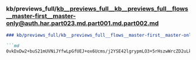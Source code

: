 ### kb/previews_full/kb__previews_full__kb__previews_full__flows__master-first__master-only@auth.har.part023.md.part001.md.part002.md

```md
### kb/previews_full/kb__previews_full__flows__master-first__master-only@auth.har.part023.md.part001.md (part 002)

```md
0vkDxDw2+buS21mUVNiJYfwLpGfUEJ+ox6Ucms/j2YSE42lgrypmLO3+5rHszwWrcZD2uLkrqSi3a+UbPtE7nAxUy1FL
```

```

```
